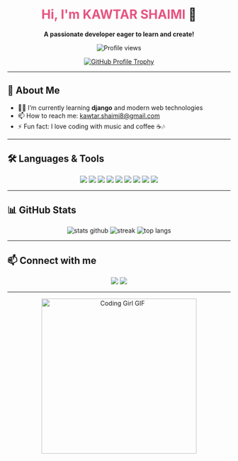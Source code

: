 <div align="center">

# <span style="color:#e75480;">Hi, I'm KAWTAR SHAIMI</span> 👋

**A passionate developer eager to learn and create!**

![Profile views](https://komarev.com/ghpvc/?username=Kawtar-Shaimi&style=flat-square&color=blue)

[![GitHub Profile Trophy](https://github-profile-trophy.vercel.app/?username=Kawtar-Shaimi&theme=gruvbox&margin-w=10&no-frame=true)](https://github.com/ryo-ma/github-profile-trophy)

</div>

---

## 🌱 About Me

- 👩‍💻 I’m currently learning **django** and modern web technologies
- 📫 How to reach me: kawtar.shaimi8@gmail.com
- ⚡ Fun fact: I love coding with music and coffee ☕🎶

---

## 🛠️ Languages & Tools

<p align="center">
  <img src="https://img.shields.io/badge/HTML5-E34F26?style=for-the-badge&logo=html5&logoColor=white"/>
  <img src="https://img.shields.io/badge/CSS3-1572B6?style=for-the-badge&logo=css3&logoColor=white"/>
  <img src="https://img.shields.io/badge/JavaScript-F7DF1E?style=for-the-badge&logo=javascript&logoColor=black"/>
  <img src="https://img.shields.io/badge/Python-3776AB?style=for-the-badge&logo=python&logoColor=white"/>
  <img src="https://img.shields.io/badge/React-20232A?style=for-the-badge&logo=react&logoColor=61DAFB"/>
  <img src="https://img.shields.io/badge/FastAPI-009688?style=for-the-badge&logo=fastapi&logoColor=white"/>
  <img src="https://img.shields.io/badge/TailwindCSS-06B6D4?style=for-the-badge&logo=tailwindcss&logoColor=white"/>
  <img src="https://img.shields.io/badge/Laravel-FF2D20?style=for-the-badge&logo=laravel&logoColor=white"/>
  <img src="https://img.shields.io/badge/PHP-777BB4?style=for-the-badge&logo=php&logoColor=white"/>
</p>

---

## 📊 GitHub Stats

<p align="center">
  <img src="https://github-readme-stats.vercel.app/api?username=Kawtar-Shaimi&show_icons=true&theme=radical" alt="stats github"/>
  <img src="https://github-readme-streak-stats.herokuapp.com/?user=Kawtar-Shaimi&theme=radical" alt="streak"/>
  <img src="https://github-readme-stats.vercel.app/api/top-langs/?username=Kawtar-Shaimi&layout=compact&theme=radical" alt="top langs"/>
</p>

---

## 📫 Connect with me

<p align="center">
  <a href="mailto:kawtar.shaimi8@gmail.com"><img src="https://img.shields.io/badge/Email-D14836?style=for-the-badge&logo=gmail&logoColor=white"/></a>
  <a href="https://www.linkedin.com/in/kawtar-shaimi/"><img src="https://img.shields.io/badge/LinkedIn-0077B5?style=for-the-badge&logo=linkedin&logoColor=white"/></a>
</p>

---

<div align="center">
  <img src="https://media.giphy.com/media/qgQUggAC3Pfv687qPC/giphy.gif" width="350" alt="Coding Girl GIF"/>
</div>

